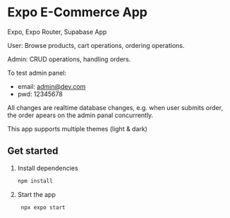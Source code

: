 # Expo E-Commerce App
Expo, Expo Router, Supabase App 

User: Browse products, cart operations, ordering operations.

Admin: CRUD operations, handling orders.

To test admin panel: 
   - email: admin@dev.com
   - pwd: 12345678 

All changes are realtime database changes, e.g. when user submits order, the order apears on the admin panal concurrently.

This app supports multiple themes (light & dark)

## Get started

1. Install dependencies

   ```bash
   npm install
   ```

2. Start the app

   ```bash
    npx expo start
   ```
